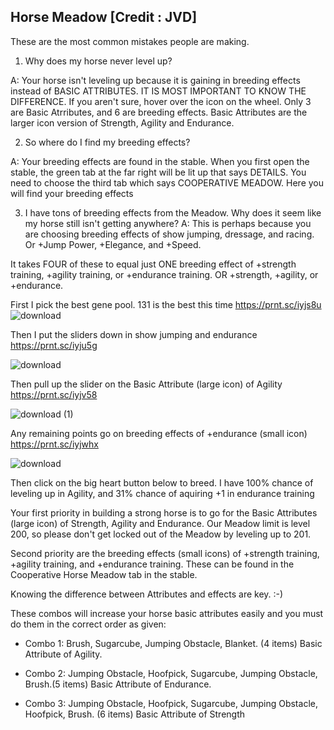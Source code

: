 ## Horse Meadow [Credit : JVD]

These are the most common mistakes people are making.


1)  Why does my horse never level up?

A:  Your horse isn't leveling up because it is gaining in breeding effects instead of BASIC ATTRIBUTES.  IT IS MOST IMPORTANT TO KNOW THE DIFFERENCE.  If you aren't sure, hover over the icon on the wheel.  Only 3 are Basic Atrributes, and 6 are breeding effects. Basic Attributes are the larger icon version of Strength, Agility and Endurance.

2) So where do I find my breeding effects?

A: Your breeding effects are found in the stable.  When you first open the stable, the green tab at the far right will be lit up that says DETAILS.  You need to choose the third tab which says COOPERATIVE MEADOW.  Here you will find your breeding effects

3) I have tons of breeding effects from the Meadow.  Why does it seem like my horse still isn't getting anywhere?
A: This is perhaps because you are choosing breeding effects of show jumping, dressage, and racing.  Or +Jump Power, +Elegance, and +Speed.  

It takes FOUR of these to equal just ONE breeding effect of +strength training, +agility training, or +endurance training.  OR +strength, +agility, or +endurance.

First I pick the best gene pool.  131 is the best this time   https://prnt.sc/iyjs8u
![download](https://user-images.githubusercontent.com/54517988/69015205-a511f680-0946-11ea-92ec-77f8775c4375.png)



Then I put the sliders down in show jumping and endurance  https://prnt.sc/iyju5g

![download](https://user-images.githubusercontent.com/54517988/69015220-d7bbef00-0946-11ea-9b2d-b8e7d6ed03fd.png)

Then pull up the slider on the Basic Attribute (large icon) of Agility https://prnt.sc/iyjv58 

![download (1)](https://user-images.githubusercontent.com/54517988/69015262-27021f80-0947-11ea-87af-401eca8bb5ad.png)

Any remaining points go on breeding effects of +endurance (small icon) https://prnt.sc/iyjwhx

![download](https://user-images.githubusercontent.com/54517988/69015312-8e1fd400-0947-11ea-9ad6-37fc686693ea.png)


Then click on the big heart button below to breed.  I have 100% chance of leveling up in Agility, and 31% chance of aquiring +1 in endurance training

Your first priority in building a strong horse is to go for the Basic Attributes (large icon) of Strength, Agility and Endurance.  Our Meadow limit is level 200, so please don't get locked out of the Meadow by leveling up to 201.

Second priority are the breeding effects (small icons) of +strength training, +agility training, and +endurance training.  These can be found in the Cooperative Horse Meadow tab in the stable.

Knowing the difference between Attributes and effects are key.  :-)

These combos will increase your horse basic attributes easily and you must do them in the correct order as given:

 - Combo 1: Brush, Sugarcube, Jumping Obstacle, Blanket. (4 items) Basic Attribute of Agility.

 - Combo 2: Jumping Obstacle, Hoofpick, Sugarcube, Jumping Obstacle, Brush.(5 items) Basic Attribute of Endurance.

 - Combo 3: Jumping Obstacle, Hoofpick, Sugarcube, Jumping Obstacle, Hoofpick, Brush. (6 items)  Basic Attribute of Strength

